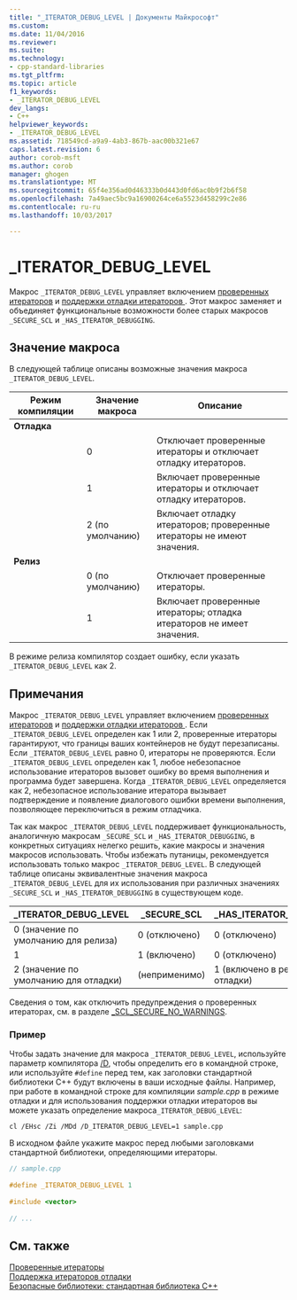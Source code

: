 ```yaml
---
title: "_ITERATOR_DEBUG_LEVEL | Документы Майкрософт"
ms.custom: 
ms.date: 11/04/2016
ms.reviewer: 
ms.suite: 
ms.technology:
- cpp-standard-libraries
ms.tgt_pltfrm: 
ms.topic: article
f1_keywords:
- _ITERATOR_DEBUG_LEVEL
dev_langs:
- C++
helpviewer_keywords:
- _ITERATOR_DEBUG_LEVEL
ms.assetid: 718549cd-a9a9-4ab3-867b-aac00b321e67
caps.latest.revision: 6
author: corob-msft
ms.author: corob
manager: ghogen
ms.translationtype: MT
ms.sourcegitcommit: 65f4e356ad0d46333b0d443d0fd6ac0b9f2b6f58
ms.openlocfilehash: 7a49aec5bc9a16900264ce6a5523d458299c2e86
ms.contentlocale: ru-ru
ms.lasthandoff: 10/03/2017

---
```

# <a name="iteratordebuglevel"></a>_ITERATOR_DEBUG_LEVEL
Макрос `_ITERATOR_DEBUG_LEVEL` управляет включением [проверенных итераторов](../standard-library/checked-iterators.md) и [поддержки отладки итераторов ](../standard-library/debug-iterator-support.md). Этот макрос заменяет и объединяет функциональные возможности более старых макросов `_SECURE_SCL` и `_HAS_ITERATOR_DEBUGGING`.  
  
## <a name="macro-values"></a>Значение макроса  
В следующей таблице описаны возможные значения макроса `_ITERATOR_DEBUG_LEVEL`.  
  
|Режим компиляции|Значение макроса|Описание|  
|----------------------|----------------|-----------------|  
|**Отладка**|||  
||0|Отключает проверенные итераторы и отключает отладку итераторов.|  
||1|Включает проверенные итераторы и отключает отладку итераторов.|  
||2 (по умолчанию)|Включает отладку итераторов; проверенные итераторы не имеют значения.|  
|**Релиз**|||  
||0 (по умолчанию)|Отключает проверенные итераторы.|  
||1|Включает проверенные итераторы; отладка итераторов не имеет значения.|  
  
В режиме релиза компилятор создает ошибку, если указать `_ITERATOR_DEBUG_LEVEL` как 2.  
  
## <a name="remarks"></a>Примечания  
Макрос `_ITERATOR_DEBUG_LEVEL` управляет включением [проверенных итераторов](../standard-library/checked-iterators.md) и [поддержки отладки итераторов ](../standard-library/debug-iterator-support.md). Если `_ITERATOR_DEBUG_LEVEL` определен как 1 или 2, проверенные итераторы гарантируют, что границы ваших контейнеров не будут перезаписаны. Если `_ITERATOR_DEBUG_LEVEL` равно 0, итераторы не проверяются. Если `_ITERATOR_DEBUG_LEVEL` определен как 1, любое небезопасное использование итераторов вызовет ошибку во время выполнения и программа будет завершена. Когда `_ITERATOR_DEBUG_LEVEL` определяется как 2, небезопасное использование итератора вызывает подтверждение и появление диалогового ошибки времени выполнения, позволяющее переключиться в режим отладчика. 

Так как макрос `_ITERATOR_DEBUG_LEVEL` поддерживает функциональность, аналогичную макросам `_SECURE_SCL` и `_HAS_ITERATOR_DEBUGGING`, в конкретных ситуациях нелегко решить, какие макросы и значения макросов использовать. Чтобы избежать путаницы, рекомендуется использовать только макрос `_ITERATOR_DEBUG_LEVEL`. В следующей таблице описаны эквивалентные значения макроса `_ITERATOR_DEBUG_LEVEL` для их использования при различных значениях `_SECURE_SCL` и `_HAS_ITERATOR_DEBUGGING` в существующем коде.  
  
|**_ITERATOR_DEBUG_LEVEL** |**_SECURE_SCL** |**_HAS_ITERATOR_DEBUGGING**|
|---|---|---|
|0 (значение по умолчанию для релиза)|0 (отключено)|0 (отключено)|
|1|1 (включено)|0 (отключено)|
|2 (значение по умолчанию для отладки)|(неприменимо)|1 (включено в режиме отладки)|
  
Сведения о том, как отключить предупреждения о проверенных итераторах, см. в разделе [_SCL_SECURE_NO_WARNINGS](../standard-library/scl-secure-no-warnings.md).  
  
### <a name="example"></a>Пример  
  
Чтобы задать значение для макроса `_ITERATOR_DEBUG_LEVEL`, используйте параметр компилятора [/D](../build/reference/d-preprocessor-definitions.md), чтобы определить его в командной строке, или используйте `#define` перед тем, как заголовки стандартной библиотеки C++ будут включены в ваши исходные файлы. Например, при работе в командной строке для компиляции *sample.cpp* в режиме отладки и для использования поддержки отладки итераторов вы можете указать определение макроса`_ITERATOR_DEBUG_LEVEL`:  
  
`cl /EHsc /Zi /MDd /D_ITERATOR_DEBUG_LEVEL=1 sample.cpp`  
  
В исходном файле укажите макрос перед любыми заголовками стандартной библиотеки, определяющими итераторы.  
  
```cpp  
// sample.cpp  
  
#define _ITERATOR_DEBUG_LEVEL 1  
  
#include <vector>  
  
// ...
```  
  
## <a name="see-also"></a>См. также  
[Проверенные итераторы](../standard-library/checked-iterators.md)   
[Поддержка итераторов отладки](../standard-library/debug-iterator-support.md)   
[Безопасные библиотеки: стандартная библиотека C++](../standard-library/safe-libraries-cpp-standard-library.md)

